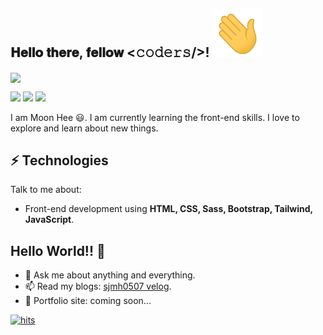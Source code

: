 <h2> 𝐇𝐞𝐥𝐥𝐨 𝐭𝐡𝐞𝐫𝐞, 𝐟𝐞𝐥𝐥𝐨𝐰 <𝚌𝚘𝚍𝚎𝚛𝚜/>! <img src="https://raw.githubusercontent.com/ABSphreak/ABSphreak/master/gifs/Hi.gif" width="80"></h2>

<img align='center' src='https://user-images.githubusercontent.com/5713670/87202985-820dcb80-c2b6-11ea-9f56-7ec461c497c3.gif' width="200">

<a href="https://velog.io/@sjmh0507" target="_blank"><img src="https://img.shields.io/badge/tech blog-20C997?style=round-square&logo=Velog&logoColor=white"/></a>
<a href="https://instagram.com/moon0507hee" target="_blank"><img src="https://img.shields.io/badge/instagram-E4405F?style=round-square&logo=Instagram&logoColor=white"/></a>
<a href="mailto:sjmh0507@naver.com" target="_blank"><img src="https://img.shields.io/badge/mail-03C75A?style=round-square&logo=Naver&logoColor=white"/></a>

I am Moon Hee 😃. I am currently learning the front-end skills. I love to explore and learn about new things.
## ⚡ Technologies
Talk to me about:
- Front-end development using **HTML, CSS, Sass, Bootstrap, Tailwind, JavaScript**.
<!-- - Backend development using **Flask, Django**.
- Making for **Relational Database Management Systems**.
- Robust full-stack system design implementation.
- Desktop application development using **Flutter** (Still learning).
- Mobile application development using **Flutter and Kotlin**.
- Creating scalable cloud architecture using **AWS Cloud**.
- Solving Data structure and algorithm questions in **Java and Python**. -->
## Hello World!! 🤔
- 💬 Ask me about anything and everything.
- 📫 Read my blogs: [sjmh0507 velog]([https://medium.com/harsh-kumar-khatri](https://velog.io/@sjmh0507)).
- 🎯 Portfolio site: coming soon...


[![hits](https://hits.seeyoufarm.com/api/count/incr/badge.svg?url=https://github.com/moonhee0507&count_bg=%235F69BC&title_bg=%23555555&icon=&icon_color=%23E7E7E7&title=visitors&edge_flat=false)](https://hits.seeyoufarm.com)
